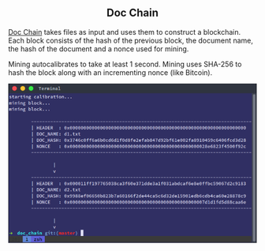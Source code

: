 <center> <h2>Doc Chain</h2> </center>

[Doc Chain](https://github.com/jordanmmck/doc_chain) takes files as input and uses them to construct a blockchain. Each block consists of the hash of the previous block, the document name, the hash of the document and a nonce used for mining.

Mining autocalibrates to take at least 1 second. Mining uses SHA-256 to hash the block along with an incrementing nonce (like Bitcoin).

<img src="/public/images/doc_chain.png" alt="doc_chain"/>
